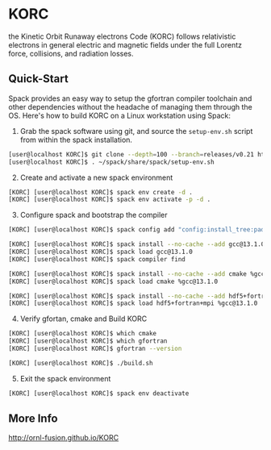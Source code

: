 
# KORC


 the Kinetic Orbit Runaway electrons Code (KORC) follows relativistic electrons in general electric and magnetic fields under the full Lorentz force, collisions, and radiation losses.


## Quick-Start

Spack provides an easy way to setup the gfortran compiler toolchain and other dependencies without the headache of managing them through the OS.  Here's how to build KORC on a Linux workstation using Spack:

1. Grab the spack software using git, and source the `setup-env.sh` script from within the spack installation.

```bash
[user@localhost KORC]$ git clone --depth=100 --branch=releases/v0.21 https://github.com/spack/spack.git ~/spack
[user@localhost KORC]$ . ~/spack/share/spack/setup-env.sh
```

2. Create and activate a new spack environment

```bash
[KORC] [user@localhost KORC]$ spack env create -d .
[KORC] [user@localhost KORC]$ spack env activate -p -d .
```


3. Configure spack and bootstrap the compiler

```bash
[KORC] [user@localhost KORC]$ spack config add "config:install_tree:padded_length:128"

[KORC] [user@localhost KORC]$ spack install --no-cache --add gcc@13.1.0
[KORC] [user@localhost KORC]$ spack load gcc@13.1.0
[KORC] [user@localhost KORC]$ spack compiler find

[KORC] [user@localhost KORC]$ spack install --no-cache --add cmake %gcc@13.1.0
[KORC] [user@localhost KORC]$ spack load cmake %gcc@13.1.0

[KORC] [user@localhost KORC]$ spack install --no-cache --add hdf5+fortran+mpi %gcc@13.1.0
[KORC] [user@localhost KORC]$ spack load hdf5+fortran+mpi %gcc@13.1.0
```


4. Verify gfortan, cmake and Build KORC

```bash
[KORC] [user@localhost KORC]$ which cmake
[KORC] [user@localhost KORC]$ which gfortran
[KORC] [user@localhost KORC]$ gfortran --version

[KORC] [user@localhost KORC]$ ./build.sh
```

5. Exit the spack environment

```bash
[KORC] [user@localhost KORC]$ spack env deactivate
```


## More Info

http://ornl-fusion.github.io/KORC

